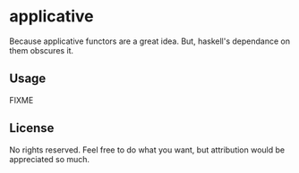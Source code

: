 # applicative

Because applicative functors are a great idea. But, haskell's dependance on them obscures it.

## Usage

FIXME

## License

No rights reserved.
Feel free to do what you want,
but attribution would be appreciated so much.

